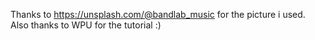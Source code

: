 Thanks to https://unsplash.com/@bandlab_music for the picture i used. Also thanks to WPU for the tutorial :)